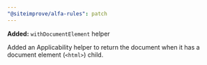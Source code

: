 ```yaml
---
"@siteimprove/alfa-rules": patch
---
```


**Added:** `withDocumentElement` helper

Added an Applicability helper to return the document when it has a document element (`<html>`) child.
